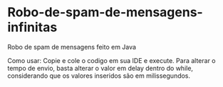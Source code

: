 # Robo-de-spam-de-mensagens-infinitas
Robo de spam de mensagens feito em Java

Como usar:
Copie e cole o codigo em sua IDE e execute.
Para alterar o tempo de envio, basta alterar o valor em delay dentro do while, considerando que os valores inseridos são em milissegundos.

